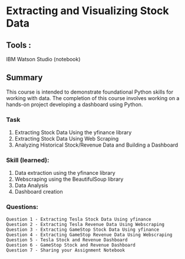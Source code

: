 # Extracting and Visualizing Stock Data

## Tools :
IBM Watson Studio (notebook)

## Summary
This course is intended to demonstrate foundational Python skills for working with data. The completion of this course involves working on a hands-on project developing a dashboard using Python.

### Task
  1. Extracting Stock Data Using the yfinance library
  2. Extracting Stock Data Using Web Scraping
  3. Analyzing Historical Stock/Revenue Data and Building a Dashboard

### Skill (learned):

   1. Data extraction using the yfinance library
   2. Webscraping using the BeautifulSoup library
   3. Data Analysis
   4. Dashboard creation

### Questions:

    Question 1 - Extracting Tesla Stock Data Using yfinance
    Question 2 - Extracting Tesla Revenue Data Using Webscraping
    Question 3 - Extracting GameStop Stock Data Using yfinance
    Question 4 - Extracting GameStop Revenue Data Using Webscraping
    Question 5 - Tesla Stock and Revenue Dashboard
    Question 6 - GameStop Stock and Revenue Dashboard
    Question 7 - Sharing your Assignment Notebook
